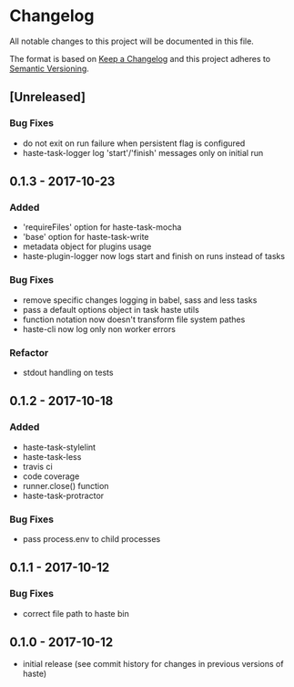 # Changelog
All notable changes to this project will be documented in this file.

The format is based on [Keep a Changelog](http://keepachangelog.com/en/1.0.0/)
and this project adheres to [Semantic Versioning](http://semver.org/spec/v2.0.0.html).

## [Unreleased]

### Bug Fixes
 - do not exit on run failure when persistent flag is configured
 - haste-task-logger log 'start'/'finish' messages only on initial run

## 0.1.3 - 2017-10-23

### Added
 - 'requireFiles' option for haste-task-mocha
 - 'base' option for haste-task-write
 - metadata object for plugins usage
 - haste-plugin-logger now logs start and finish on runs instead of tasks

### Bug Fixes
 - remove specific changes logging in babel, sass and less tasks
 - pass a default options object in task haste utils
 - function notation now doesn't transform file system pathes
 - haste-cli now log only non worker errors

### Refactor
 - stdout handling on tests

## 0.1.2 - 2017-10-18

### Added
 - haste-task-stylelint
 - haste-task-less
 - travis ci
 - code coverage
 - runner.close() function
 - haste-task-protractor

### Bug Fixes
 - pass process.env to child processes

## 0.1.1 - 2017-10-12

### Bug Fixes
 - correct file path to haste bin

## 0.1.0 - 2017-10-12
 - initial release (see commit history for changes in previous versions of haste)
